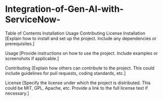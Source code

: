 # Integration-of-Gen-AI-with-ServiceNow- 
Table of Contents
Installation
Usage
Contributing
License
Installation
[Explain how to install and set up the project. Include any dependencies or prerequisites.]

Usage
[Provide instructions on how to use the project. Include examples or screenshots if applicable.]

Contributing
[Explain how others can contribute to the project. This could include guidelines for pull requests, coding standards, etc.]

License
[Specify the license under which the project is distributed. This could be MIT, GPL, Apache, etc. Provide a link to the full license text if necessary.]
